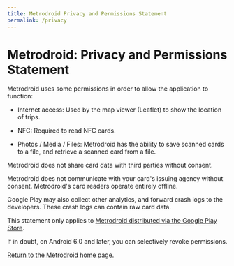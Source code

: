 ```yaml
---
title: Metrodroid Privacy and Permissions Statement
permalink: /privacy
---
```


# Metrodroid: Privacy and Permissions Statement

Metrodroid uses some permissions in order to allow the application to function:

* Internet access: Used by the map viewer (Leaflet) to show the location of
  trips.

* NFC: Required to read NFC cards.

* Photos / Media / Files: Metrodroid has the ability to save scanned cards to a
  file, and retrieve a scanned card from a file.

Metrodroid does not share card data with third parties without consent.

Metrodroid does not communicate with your card's issuing agency without consent.
Metrodroid's card readers operate entirely offline.

Google Play may also collect other analytics, and forward crash logs to the
developers. These crash logs can contain raw card data.

This statement only applies to [Metrodroid distributed via the Google Play
Store](https://play.google.com/store/apps/details?id=au.id.micolous.farebot).

If in doubt, on Android 6.0 and later, you can selectively revoke permissions.

[Return to the Metrodroid home page.](https://micolous.github.io/metrodroid/)

